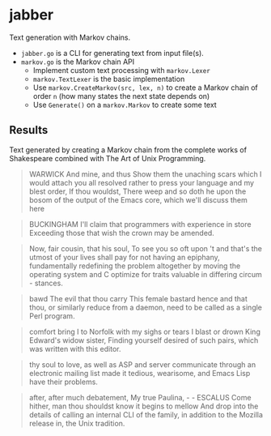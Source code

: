 # jabber

Text generation with Markov chains.

- `jabber.go` is a CLI for generating text from input file(s).
- `markov.go` is the Markov chain API
  - Implement custom text processing with `markov.Lexer`
  - `markov.TextLexer` is the basic implementation
  - Use `markov.CreateMarkov(src, lex, n)` to create a Markov chain of order `n` (how many states the next state depends on)
  - Use `Generate()` on a `markov.Markov` to create some text
  
## Results

Text generated by creating a Markov chain from the complete works of Shakespeare combined with The Art of Unix Programming.

> WARWICK And mine, and thus Show them the unaching scars which I would attach you all resolved rather to press your language and my blest order, If thou wouldst, There weep and 
so doth he upon the bosom of the output of the Emacs core, which we'll discuss them here

> BUCKINGHAM I'll claim that programmers with experience in store Exceeding those that wish the crown may be amended.

> Now, fair cousin, that his soul, To see you so oft upon 't and that's the utmost of your lives shall pay for not having an epiphany, fundamentally redefining the problem altogether by moving the operating system and C optimize for traits valuable in differing circum - stances.

> bawd The evil that thou carry This female bastard hence and that thou, or similarly reduce from a daemon, need to be called as a single Perl program.


> comfort bring I to Norfolk with my sighs or tears I blast or drown King Edward's widow sister, Finding yourself desired of such pairs, which was written with this editor.
 
> thy soul to love, as well as ASP and server communicate through an electronic mailing list made it tedious, wearisome, and Emacs Lisp have their problems.

> after, after much debatement, My true Paulina, - - ESCALUS Come hither, man thou shouldst know it begins to mellow And drop into the details of calling an internal CLI of the family, in addition to the Mozilla release in, the Unix tradition.
